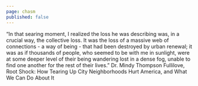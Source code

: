 ```yaml
---
page: chasm
published: false
---
```

“In that searing moment, I realized the loss he was describing was, in a crucial way, the collective loss. It was the loss of a massive web of connections - a way of being - that had been destroyed by urban renewal; it was as if thousands of people, who seemed to be with me in sunlight, were at some deeper level of their being wandering lost in a dense fog, unable to find one another for the rest of their lives.” Dr. Mindy Thompson Fullilove, Root Shock: How Tearing Up City Neighborhoods Hurt America, and What We Can Do About It